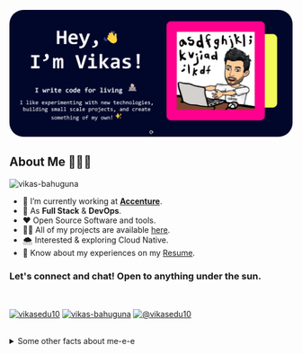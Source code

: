 <p align="center">
  <img style="border-radius: 25px;" src="./assets/images/picture.png" />
</p>
<h2 align="left">About Me 💁🏻‍♂️</h2>

<p align="left"> <img src="https://komarev.com/ghpvc/?username=vikasedu10&label=Profile%20views&color=0e75b6&style=flat" alt="vikas-bahuguna" /> </p>

- 🔭 I’m currently working at <a href="https://www.accenture.com">**Accenture**</a>.
- 🌱 As **Full Stack** & **DevOps**.
- ❤️ Open Source Software and tools.
- 👨‍💻 All of my projects are available [here](https://vikasedu10.github.io/portfolio).
- 🌨️ Interested & exploring Cloud Native.
- 📄 Know about my experiences on my [Resume](https://drive.google.com/file/d/1YZhmlw17wbK21ljNY0QmaJ8aX6wbcXan/view).

<h3 align="left">Let's connect and chat! Open to anything under the sun.</h3><br>
<p align="left">
<a href="https://www.linkedin.com/in/vikasedu10/" target="blank"><img align="center" src="https://raw.githubusercontent.com/rahuldkjain/github-profile-readme-generator/master/src/images/icons/Social/linked-in-alt.svg" alt="vikasedu10" height="30" width="40" /></a>
<a href="https://stackoverflow.com/users/12903741/vikas-bahuguna" target="blank"><img align="center" src="https://raw.githubusercontent.com/rahuldkjain/github-profile-readme-generator/master/src/images/icons/Social/stack-overflow.svg" alt="vikas-bahuguna" height="30" width="40" /></a>
<a href="https://medium.com/@vikasedu10" target="blank"><img align="center" src="https://raw.githubusercontent.com/rahuldkjain/github-profile-readme-generator/master/src/images/icons/Social/medium.svg" alt="@vikasedu10" height="30" width="40" /></a>
</p>
<br>

<details>
  <summary>Some other facts about me-e-e</summary>
  <p><img align="center" src="https://github-readme-stats.vercel.app/api/top-langs?username=vikasedu10&show_icons=true&locale=en&layout=compact&langs_count=8&hide=php,powershell&theme=github_light"  alt="vikas-bahuguna" /></p>
  <br>
  <p>&nbsp;<img align="center" src="https://github-readme-stats.vercel.app/api?username=vikasedu10&show_icons=true&locale=en&theme=github_light" alt="vikas-bahuguna" /></p>
  <br>
  <p><img align="center" src="https://github-readme-streak-stats.herokuapp.com/?user=vikasedu10&theme=light&dates=DDDDDD&currStreakLabel=268EDD&sideLabels=268EDD" alt="vikas-bahuguna" /></p>
</details>
